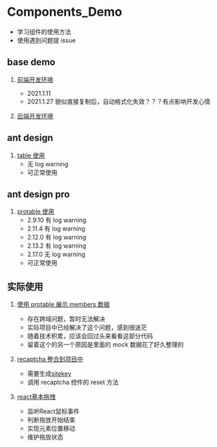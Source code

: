 # Components_Demo

- 学习组件的使用方法
- 使用遇到问题提 issue

## base demo

1. [前端开发环境](./frontend_base_demo)
   - 2021.1.11
   - 2021.1.27 貌似直接复制后，自动格式化失效？？？有点影响开发心情
  
2. [后端开发环境](./backend_base_demo)

## ant design

1. [table 使用](./table_demo)
   - 无 log warning
   - 可正常使用

## ant design pro

1. [protable 使用](./protable_demo)
   - 2.9.10 有 log warning
   - 2.11.4 有 log warning
   - 2.12.0 有 log warning
   - 2.13.2 有 log warning
   - 2.17.0 无 log warning
   - 可正常使用

## 实际使用

1. [使用 protable 展示 members 数据](./memberstable)

   - 存在跨域问题，暂时无法解决
   - 实际项目中已经解决了这个问题，感到很迷茫
   - 随着技术积累，应该会回过头来看看这部分代码
   - 留着这个的另一个原因是里面的 mock 数据花了好久整理的

2. [recaptcha 整合到项目中](./recaptcha_demo)
   - 需要生成[sitekey](https://www.google.com/recaptcha/admin/create)
   - 调用 recaptcha 控件的 reset 方法

3. [react基本拖拽](./react_base_dnd)
   - 监听React鼠标事件
   - 判断拖放开始结束
   - 实现元素位置移动
   - 维护拖放状态
